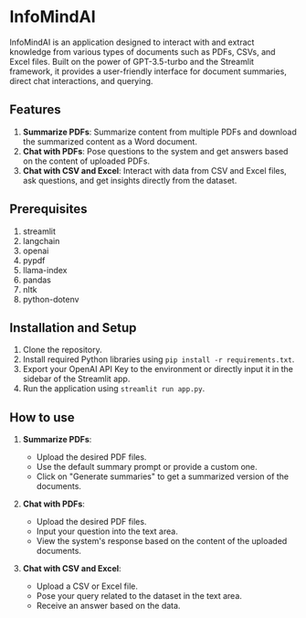 # InfoMindAI

InfoMindAI is an application designed to interact with and extract knowledge from various types of documents such as PDFs, CSVs, and Excel files. Built on the power of GPT-3.5-turbo and the Streamlit framework, it provides a user-friendly interface for document summaries, direct chat interactions, and querying.

## Features

1. **Summarize PDFs**: Summarize content from multiple PDFs and download the summarized content as a Word document.
2. **Chat with PDFs**: Pose questions to the system and get answers based on the content of uploaded PDFs.
3. **Chat with CSV and Excel**: Interact with data from CSV and Excel files, ask questions, and get insights directly from the dataset.

## Prerequisites
1. streamlit
2. langchain
3. openai
4. pypdf
5. llama-index
6. pandas
7. nltk
8. python-dotenv
## Installation and Setup

1. Clone the repository.
2. Install required Python libraries using `pip install -r requirements.txt`.
3. Export your OpenAI API Key to the environment or directly input it in the sidebar of the Streamlit app.
4. Run the application using `streamlit run app.py`.

## How to use

1. **Summarize PDFs**:
    - Upload the desired PDF files.
    - Use the default summary prompt or provide a custom one.
    - Click on "Generate summaries" to get a summarized version of the documents. 

2. **Chat with PDFs**:
    - Upload the desired PDF files.
    - Input your question into the text area.
    - View the system's response based on the content of the uploaded documents.

3. **Chat with CSV and Excel**:
    - Upload a CSV or Excel file.
    - Pose your query related to the dataset in the text area.
    - Receive an answer based on the data.


